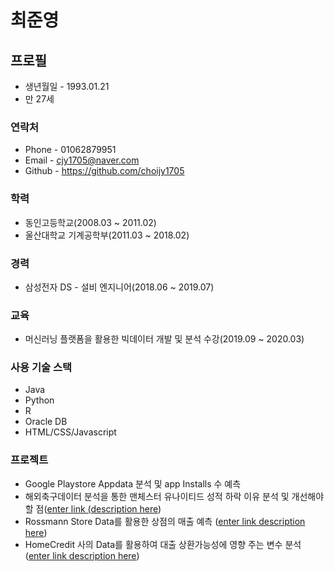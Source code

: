 # 최준영

## 프로필

 - 생년월일 - 1993.01.21
 - 만 27세
 ### 연락처
 - Phone - 01062879951
 - Email - cjy1705@naver.com
 - Github - https://github.com/choijy1705

### 학력

 - 동인고등학교(2008.03 ~ 2011.02)
 - 울산대학교 기계공학부(2011.03 ~ 2018.02)

### 경력

 - 삼성전자 DS - 설비 엔지니어(2018.06 ~ 2019.07)

### 교육 

 - 머신러닝 플랫폼을 활용한 빅데이터 개발 및 분석 수강(2019.09 ~ 2020.03)

### 사용 기술 스택

 - Java
 - Python
 - R
 - Oracle DB
 - HTML/CSS/Javascript

### 프로젝트

 - Google Playstore Appdata 분석 및 app Installs 수 예측
 - 해외축구데이터 분석을 통한 맨체스터 유나이티드 성적 하락 이유 분석 및 개선해야할 점([enter link (description here](https://github.com/choijy1705/ManU-Project))
 - Rossmann Store Data를 활용한 상점의 매출 예측 ([enter link description here](https://github.com/choijy1705/rossmann-store-analyze))
 - HomeCredit 사의 Data를 활용하여 대출 상환가능성에 영향 주는 변수 분석 ([enter link description here](https://github.com/choijy1705/HomeCredit-project))

